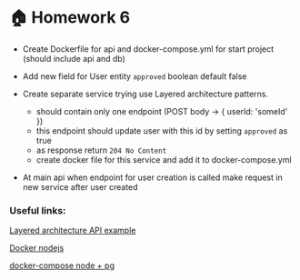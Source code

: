 # :house: Homework 6

- Create Dockerfile for api and docker-compose.yml for start project (should include api and db)

- Add new field for User entity `approved` boolean default false

- Create separate service trying use Layered architecture patterns.
   - should contain only one endpoint (POST body -> { userId: 'someId' })
   - this endpoint should update user with this id by setting `approved` as true 
   - as response return `204 No Content`
   - create docker file for this service and add it to docker-compose.yml
 
- At main api when endpoint for user creation is called make request in new service after user created


### Useful links:

[Layered architecture API example](https://www.wutsi.com/read/258/implementing-rest-api-with-the-layered-architecture-design-pattern)

[Docker nodejs](https://docs.docker.com/language/nodejs/build-images/)

[docker-compose node + pg](https://codingday.tech/build-node-js-postgresql-with-docker-compose/)
